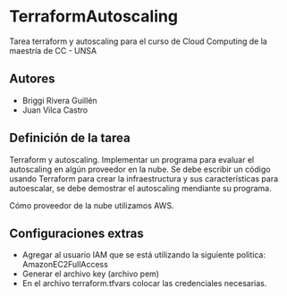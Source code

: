 # TerraformAutoscaling
Tarea terraform y autoscaling para el curso de Cloud Computing de la maestría de CC - UNSA 

## Autores
- Briggi Rivera Guillén
- Juan Vilca Castro

## Definición de la tarea
Terraform y autoscaling. Implementar un programa para evaluar el autoscaling en algún proveedor en la nube. Se debe escribir un código usando Terraform para crear la infraestructura y sus características para autoescalar, se debe demostrar el autoscaling mendiante su programa.

Cómo proveedor de la nube utilizamos AWS.

## Configuraciones extras
- Agregar al usuario IAM que se está utilizando la siguiente politica: AmazonEC2FullAccess
- Generar el archivo key (archivo pem) 
- En el archivo terraform.tfvars colocar las credenciales necesarias.
